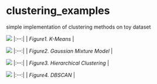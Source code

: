 # clustering_examples
simple implementation of clustering methods on toy dataset

![](https://github.com/sdyy6211/clustering_examples/blob/main/animation/kmeans.gif?raw=true)
|:--:| 
| *Figure1. K-Means* |

![](https://github.com/sdyy6211/clustering_examples/blob/main/animation/gmm.gif?raw=true)
|:--:| 
| *Figure2. Gaussian Mixture Model* |

![](https://github.com/sdyy6211/clustering_examples/blob/main/animation/hierarchical_clustering.gif?raw=true)
|:--:| 
| *Figure3. Hierarchical Clustering* |

![](https://github.com/sdyy6211/clustering_examples/blob/main/animation/dbscan.gif?raw=true)
|:--:| 
| *Figure4. DBSCAN* |
